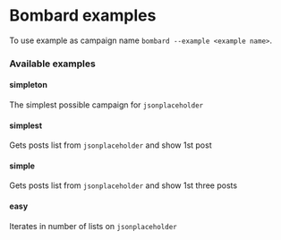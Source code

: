 # Bombard examples

To use example as campaign name `bombard --example <example name>`.

### Available examples

#### simpleton
The simplest possible campaign for `jsonplaceholder`

#### simplest
Gets posts list from `jsonplaceholder` and show 1st post

#### simple
Gets posts list from `jsonplaceholder` and show 1st three posts

#### easy
Iterates in number of lists on `jsonplaceholder`
